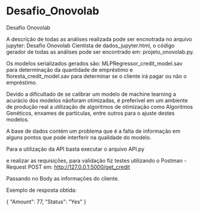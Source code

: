 # Desafio_Onovolab
Desafio Onovolab

A descrição de todas as análises realizada pode ser encnotrada no arquivo jupyter: Desafio Onovolab Cientista de dados_jupyter.html, o código gerador de todas as análises pode ser encontrado em: projeto_onovolab.py.

Os modelos serializados gerados são: MLPRegressor_credit_model.sav para determinação da quantidade de empréstimo e floresta_credit_model.sav para determinar se o cliente irá pagar ou não o empréstimo.

Devido a dificultado de se calibrar um modelo de machine learning a acurácio dos modelos nãoforam otimizadas, é preferível em um ambiente de produção real a utilização de algoritmos de otimização como Algoritmos Genéticos, enxames de partículas, entre outros para o ajuste destes modelos.

A base de dados contém um problema que é a falta de informação em alguns pontos que pode interferir na qualidade do modelo.

Para a utilização da API basta executar o arquivo API.py

e realizar as requisições, para validação fiz testes utilizando o Postman - Request POST em:
http://127.0.0.1:5000/get_credit

Passando no Body as informações do cliente.

Exemplo de resposta obtida:

{
  "Amount": 77,
  "Status": "Yes"
}
